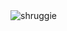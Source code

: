 <img src="https://cloud.netlifyusercontent.com/assets/344dbf88-fdf9-42bb-adb4-46f01eedd629/b3b5aae8-32f0-46e9-978a-1f57ec3be847/gif-preview.gif" alt="shruggie">

